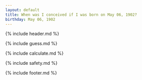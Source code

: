 ```yaml
---
layout: default
title: When was I conceived if I was born on May 06, 1902?
birthday: May 06, 1902
---
```


{% include header.md %}

{% include guess.md %}

{% include calculate.md %}

{% include safety.md %}

{% include footer.md %}



